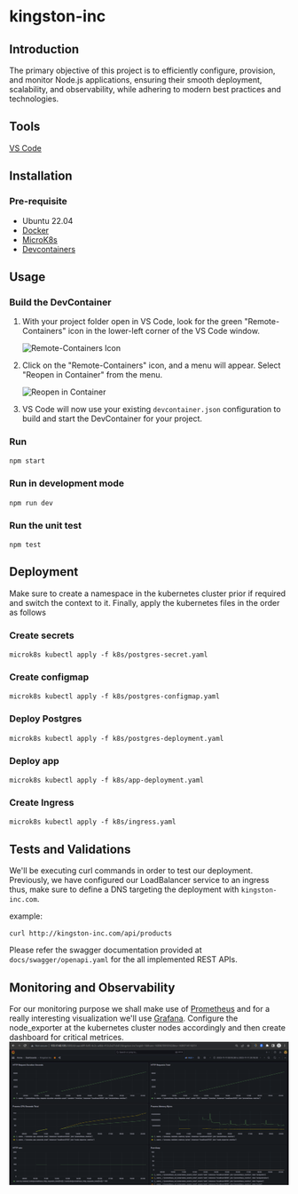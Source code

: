 # kingston-inc

## Introduction

The primary objective of this project is to efficiently configure, provision, and monitor Node.js applications, ensuring their smooth deployment, scalability, and observability, while adhering to modern best practices and technologies.

## Tools

[VS Code](https://code.visualstudio.com/)

## Installation

### Pre-requisite
- Ubuntu 22.04
- [Docker](https://docs.docker.com/engine/install/ubuntu/)
- [MicroK8s](https://ubuntu.com/kubernetes/install#tab-linux__content)
- [Devcontainers](https://code.visualstudio.com/docs/devcontainers/containers#_installation)

## Usage

### Build the DevContainer

1. With your project folder open in VS Code, look for the green "Remote-Containers" icon in the lower-left corner of the VS Code window.

   ![Remote-Containers Icon](https://i.stack.imgur.com/54oQq.png)

2. Click on the "Remote-Containers" icon, and a menu will appear. Select "Reopen in Container" from the menu.

   ![Reopen in Container](https://user-images.githubusercontent.com/27847622/87238624-4f93d800-c448-11ea-87e8-b96325e8f321.png)

3. VS Code will now use your existing `devcontainer.json` configuration to build and start the DevContainer for your project.

### Run
```shell
npm start
```

### Run in development mode
```shell
npm run dev
```

### Run the unit test
```shell
npm test
```

## Deployment
Make sure to create a namespace in the kubernetes cluster prior if required and switch the context to it.
Finally, apply the kubernetes files in the order as follows

### Create secrets
```shell
microk8s kubectl apply -f k8s/postgres-secret.yaml
```

### Create configmap
```shell
microk8s kubectl apply -f k8s/postgres-configmap.yaml
```

### Deploy Postgres
```shell
microk8s kubectl apply -f k8s/postgres-deployment.yaml
```

### Deploy app
```shell
microk8s kubectl apply -f k8s/app-deployment.yaml
```

### Create Ingress
```shell
microk8s kubectl apply -f k8s/ingress.yaml
```

## Tests and Validations
We'll be executing curl commands in order to test our deployment. Previously, we have configured our LoadBalancer service to an ingress thus, make sure to define a DNS targeting the deployment with `kingston-inc.com`.

example:
```shell
curl http://kingston-inc.com/api/products
```

Please refer the swagger documentation provided at `docs/swagger/openapi.yaml` for the all implemented REST APIs.

## Monitoring and Observability
For our monitoring purpose we shall make use of [Prometheus](https://prometheus.io/docs/introduction/overview/#what-is-prometheus) and for a really interesting visualization we'll use [Grafana](https://grafana.com/docs/grafana/latest/getting-started/#get-started).
Configure the node_exporter at the kubernetes cluster nodes accordingly and then create dashboard for critical metrices.
![Dashboard](docs/assets/img/project_grafana_dashboard.png)
